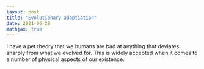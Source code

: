 ```yaml
---
layout: post
title: "Evolutionary adaptiation"
date: 2021-06-28
mathjax: true
---
```


I have a pet theory that we humans are bad at anything that deviates sharply from what we evolved for. This is widely accepted when it comes to a number of physical aspects of our existence. 
